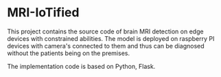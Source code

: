 # MRI-IoTified

This project contains the source code of brain MRI detection on edge devices with constrained abilities. 
The model is deployed on raspberry PI devices with camera's connected to them and thus can be diagnosed without the patients being on the premises. 

The implementation code is based on Python, Flask.
